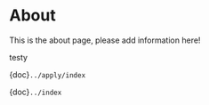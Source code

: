 # About

This is the about page, please add information here! 

testy


{doc}`../apply/index`

{doc}`../index`
